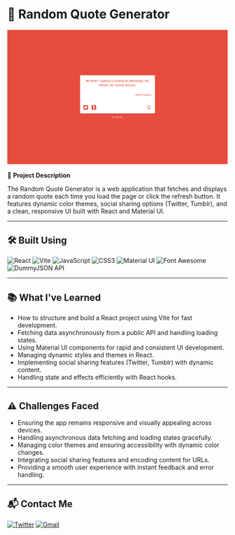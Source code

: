 # 💬 Random Quote Generator

![random quote generator preview](./src/assets/random-quote-generator-preview.png)

📝 **Project Description**

The Random Quote Generator is a web application that fetches and displays a random quote each time you load the page or click the refresh button. It features dynamic color themes, social sharing options (Twitter, Tumblr), and a clean, responsive UI built with React and Material UI.

---

## 🛠️ Built Using

![React](https://img.shields.io/badge/React-20232A?style=for-the-badge&logo=react&logoColor=61DAFB)
![Vite](https://img.shields.io/badge/Vite-646CFF?style=for-the-badge&logo=vite&logoColor=FFD62E)
![JavaScript](https://img.shields.io/badge/JavaScript-F7DF1E?style=for-the-badge&logo=javascript&logoColor=black)
![CSS3](https://img.shields.io/badge/CSS3-1572B6?style=for-the-badge&logo=css&logoColor=white)
![Material UI](https://img.shields.io/badge/Material--UI-007FFF?style=for-the-badge&logo=mui&logoColor=white)
![Font Awesome](https://img.shields.io/badge/Font%20Awesome-528DD7?style=for-the-badge&logo=fontawesome&logoColor=white)
![DummyJSON API](https://img.shields.io/badge/DummyJSON-222222?style=for-the-badge&logo=json&logoColor=white)

---

## 📚 What I've Learned

- How to structure and build a React project using Vite for fast development.
- Fetching data asynchronously from a public API and handling loading states.
- Using Material UI components for rapid and consistent UI development.
- Managing dynamic styles and themes in React.
- Implementing social sharing features (Twitter, Tumblr) with dynamic content.
- Handling state and effects efficiently with React hooks.

---

## ⚠️ Challenges Faced

- Ensuring the app remains responsive and visually appealing across devices.
- Handling asynchronous data fetching and loading states gracefully.
- Managing color themes and ensuring accessibility with dynamic color changes.
- Integrating social sharing features and encoding content for URLs.
- Providing a smooth user experience with instant feedback and error handling.

---

## 📬 Contact Me

[![Twitter](https://img.shields.io/badge/@abizekv-black?style=for-the-badge&logo=X&logoColor=white)](https://twitter.com/abizekv)
[![Gmail](https://img.shields.io/badge/abizekv@gmail.com-D14836?style=for-the-badge&logo=gmail&logoColor=white)](mailto:abizekv@gmail.com)